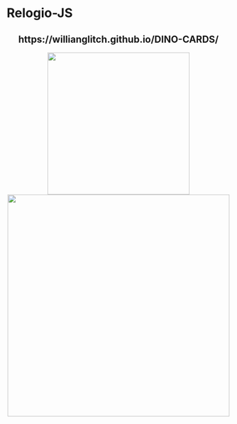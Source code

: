 # Relogio-JS


<div align="center"> 
  <h2>https://willianglitch.github.io/DINO-CARDS/</h2>
  <img src="https://user-images.githubusercontent.com/90284411/183310427-f8c6256b-8a66-4c10-ad38-e8a8da0c4205.png" height="320px" />

  <img src="https://user-images.githubusercontent.com/90284411/183310472-b8704e0c-286d-42c5-8318-5c60ffc6ef75.jpg" height="500px" />
</div>
